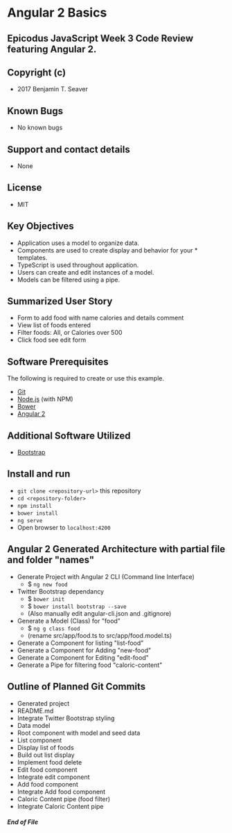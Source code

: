 # Angular 2 Basics

## Epicodus JavaScript Week 3 Code Review featuring Angular 2.

## Copyright (c)
* 2017 Benjamin T. Seaver

## Known Bugs
* No known bugs

## Support and contact details
* None

## License
* MIT

## Key Objectives
* Application uses a model to organize data.
* Components are used to create display and behavior for your * templates.
* TypeScript is used throughout application.
* Users can create and edit instances of a model.
* Models can be filtered using a pipe.

## Summarized User Story
* Form to add food with name calories and details comment
* View list of foods entered
* Filter foods: All, or Calories over 500
* Click food see edit form

## Software Prerequisites
The following is required to create or use this example.

* [Git](https://git-scm.com/)
* [Node.js](https://nodejs.org/) (with NPM)
* [Bower](https://bower.io/)
* [Angular 2](https://www.npmjs.com/package/angular2-cli)

## Additional Software Utilized
* [Bootstrap](http://getbootstrap.com/)

## Install and run
* `git clone <repository-url>` this repository
* `cd <repository-folder>`
* `npm install`
* `bower install`
* `ng serve`
* Open browser to `localhost:4200`

## Angular 2 Generated Architecture with partial file and folder "names"
* Generate Project with Angular 2 CLI (Command line Interface)
  * $ `ng new food`
* Twitter Bootstrap dependancy
  * $ `bower init`
  * $ `bower install bootstrap --save`
  * (Also manually edit angular-cli.json and .gitignore)
* Generate a Model (Class) for "food"
  * $ `ng g class food`
  * (rename src/app/food.ts to src/app/food.model.ts)
* Generate a Component for listing "list-food"
* Generate a Component for Adding "new-food"
* Generate a Component for Editing "edit-food"
* Generate a Pipe for filtering food "caloric-content"


## Outline of Planned Git Commits
* Generated project
* README.md
* Integrate Twitter Bootstrap styling
* Data model
* Root component with model and seed data
* List component
* Display list of foods
* Build out list display
* Implement food delete
* Edit food component
* Integrate edit component
* Add food component
* Integrate Add food component
* Caloric Content pipe (food filter)
* Integrate Caloric Content pipe


##### End of File
